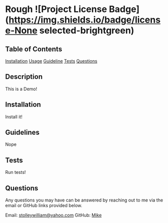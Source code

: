 
  
  # Rough ![Project License Badge](https://img.shields.io/badge/license-None selected-brightgreen)

  ## Table of Contents

  [Installation](#Installation)
  [Usage](#Usage)
  [Guideline](#Guideline)
  [Tests](#Tests)
  [Questions](#Questions)

  ## Description
  This is a Demo!

  ## Installation
  Install it!

  ## Guidelines
  Nope

  ## Tests 
  Run tests!

  ## Questions 
  Any questions you may have can be answered by reaching out to me via the email or GitHub links provided below.

  Email: stolleywilliam@yahoo.com
  GitHub: [Mike](https://github.com/Mike)

